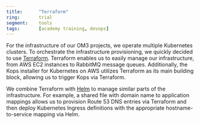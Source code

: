 ```yaml
---
title:      "Terraform"
ring:       trial
segment:    tools
tags:       [academy training, devops]
---
```


For the infrastructure of our OM3 projects, we operate multiple Kubernetes clusters. To orchestrate the infrastructure provisioning, we quickly decided to use [Terraform](https://www.terraform.io). Terraform enables us to easily manage our infrastructure, from AWS EC2 instances to RabbitMQ message queues. Additionally, the Kops installer for Kubernetes on AWS utilizes Terraform as its main building block, allowing us to trigger Kops via Terraform.

We combine Terraform with [Helm](/platforms-and-aoe-services/helm/) to manage similar parts of the infrastructure. For example, a shared file with domain name to application mappings allows us to provision Route 53 DNS entries via Terraform and then deploy Kubernetes Ingress definitions with the appropriate hostname-to-service mapping via Helm.
